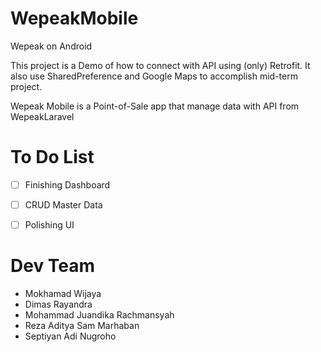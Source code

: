 # WepeakMobile
Wepeak on Android

This project is a Demo of how to connect with API using (only) Retrofit. It also use SharedPreference and Google Maps to accomplish mid-term project.

Wepeak Mobile is a Point-of-Sale app that manage data with API from WepeakLaravel


# To Do List
- [ ] Finishing Dashboard
- [ ] CRUD Master Data
- [ ] Polishing UI


# Dev Team
* Mokhamad Wijaya
* Dimas Rayandra
* Mohammad Juandika Rachmansyah
* Reza Aditya Sam Marhaban
* Septiyan Adi Nugroho
